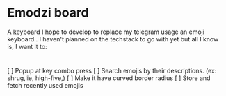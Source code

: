 # Emodzi board
A keyboard I hope to develop to replace my telegram usage an emoji keyboard..
I haven't planned on the techstack to go with yet but all I know is, I want it to:

# 
[ ] Popup at key combo press
[ ] Search emojis by their descriptions. (ex: shrug,lie, high-five,)
[ ] Make it have curved border radius
[ ] Store and fetch recently used emojis
